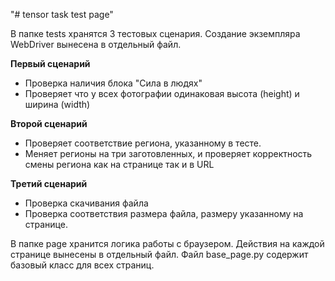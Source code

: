 "# tensor task test page" 

В папке tests хранятся 3 тестовых сценария. Создание экземпляра 
WebDriver вынесена в отдельный файл.

**Первый сценарий**
- Проверка наличия блока "Сила в людях"
- Проверяет что у всех фотографии одинаковая высота (height) и ширина (width)

**Второй сценарий**
- Проверяет соответствие региона, указанному в тесте.
- Меняет регионы на три заготовленных, и проверяет корректность смены региона как на странице так и в URL

**Третий сценарий**
- Проверка скачивания файла
- Проверка соответствия размера файла, размеру указанному на странице.


В папке page хранится логика работы с браузером. Действия на каждой странице вынесены
в отдельный файл. Файл base_page.py содержит базовый класс для всех страниц.
